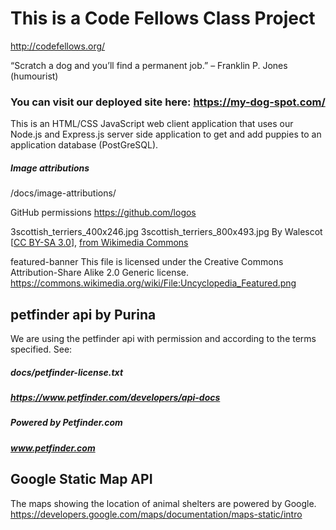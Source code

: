 # This is a Code Fellows Class Project
http://codefellows.org/

“Scratch a dog and you’ll find a permanent job.” – Franklin P. Jones (humourist)

### You can visit our deployed site here: https://my-dog-spot.com/

This is an HTML/CSS JavaScript web client application that uses our Node.js and Express.js server side application to
get and add puppies to an application database (PostGreSQL).

##### Image attributions 
/docs/image-attributions/

GitHub permissions 
https://github.com/logos

3scottish_terriers_400x246.jpg
3scottish_terriers_800x493.jpg
By Walescot [<a href="https://creativecommons.org/licenses/by-sa/3.0">CC BY-SA 3.0</a>], <a href="https://commons.wikimedia.org/wiki/File:3scottish_terriers.jpg">from Wikimedia Commons</a>

featured-banner
This file is licensed under the Creative Commons Attribution-Share Alike 2.0 Generic license.
https://commons.wikimedia.org/wiki/File:Uncyclopedia_Featured.png

<!-- TODO We need to review all this, make required changes, to be compliant with terms and conditions -->  
## petfinder api by Purina
We are using the petfinder api with permission and according to the terms specified. See:
##### docs/petfinder-license.txt
##### https://www.petfinder.com/developers/api-docs
##### Powered by Petfinder.com
##### www.petfinder.com

## Google Static Map API
The maps showing the location of animal shelters are powered by Google.
https://developers.google.com/maps/documentation/maps-static/intro
